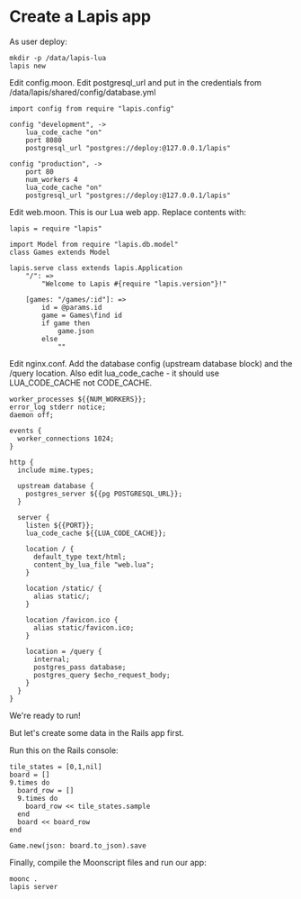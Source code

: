 # Create a Lapis app

As user deploy:

	mkdir -p /data/lapis-lua
	lapis new

Edit config.moon. Edit postgresql_url and put in the credentials from /data/lapis/shared/config/database.yml

	import config from require "lapis.config"

	config "development", ->
  		lua_code_cache "on"
  		port 8080
  		postgresql_url "postgres://deploy:@127.0.0.1/lapis"

	config "production", ->
  		port 80
  		num_workers 4
  		lua_code_cache "on"
  		postgresql_url "postgres://deploy:@127.0.0.1/lapis"

Edit web.moon. This is our Lua web app. Replace contents with:

```
lapis = require "lapis"

import Model from require "lapis.db.model"
class Games extends Model

lapis.serve class extends lapis.Application
	"/": =>
    	"Welcome to Lapis #{require "lapis.version"}!"

  	[games: "/games/:id"]: =>
    	id = @params.id
    	game = Games\find id
    	if game then
      		game.json
    	else
      		""
```

Edit nginx.conf. Add the database config (upstream database block) and the /query location.
Also edit lua_code_cache - it should use LUA_CODE_CACHE not CODE_CACHE.

```
worker_processes ${{NUM_WORKERS}};
error_log stderr notice;
daemon off;

events {
  worker_connections 1024;
}

http {
  include mime.types;

  upstream database {
    postgres_server ${{pg POSTGRESQL_URL}};
  }

  server {
    listen ${{PORT}};
    lua_code_cache ${{LUA_CODE_CACHE}};

    location / {
      default_type text/html;
      content_by_lua_file "web.lua";
    }

    location /static/ {
      alias static/;
    }

    location /favicon.ico {
      alias static/favicon.ico;
    }

    location = /query {
      internal;
      postgres_pass database;
      postgres_query $echo_request_body;
    }
  }
}
```

We're ready to run! 

But let's create some data in the Rails app first.

Run this on the Rails console:

```
tile_states = [0,1,nil]
board = []
9.times do
  board_row = []
  9.times do
    board_row << tile_states.sample
  end
  board << board_row
end

Game.new(json: board.to_json).save
```

Finally, compile the Moonscript files and run our app:

```
moonc .
lapis server
```

